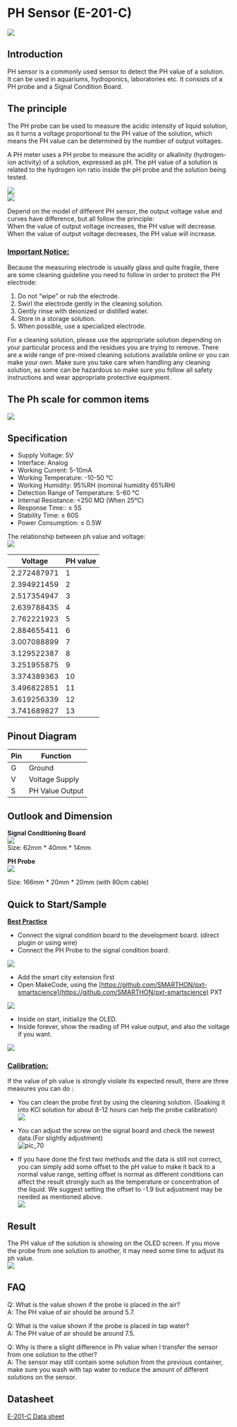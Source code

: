 # PH Sensor (E-201-C)

![](images/PH_sensor/PH_sensor_1.png)

## Introduction

PH sensor is a commonly used sensor to detect the PH value of a solution. It can be used in aquariums, hydroponics, laboratories etc. It consists of a PH probe and a Signal Condition Board.<p>

## The principle

The PH probe can be used to measure the acidic intensity of liquid solution, as it turns a voltage proportional to the PH value of the solution, which means the PH value can be determined by the number of output voltages. <p>

A PH meter uses a PH probe to measure the acidity or alkalinity (hydrogen-ion activity) of a solution, expressed as pH. The pH value of a solution is related to the hydrogen ion ratio inside the pH probe and the solution being tested.<p>

![](images/PH_sensor/PH_sensor_2.png)<br>
![](images/PH_sensor/PH_sensor_3.png)<p>

Depend on the model of different PH sensor, the output voltage value and curves have difference, but all follow the principle:<br>
When the value of output voltage increases, the PH value will decrease.<br>
When the value of output voltage decreases, the PH value will increase.<br>

### <u>Important Notice:</u>

Because the measuring electrode is usually glass and quite fragile, there are some cleaning guideline you need to follow in order to protect the PH electrode:<br>
1. Do not “wipe” or rub the electrode.
2. Swirl the electrode gently in the cleaning solution.
3. Gently rinse with deionized or distilled water.
4. Store in a storage solution.
5. When possible, use a specialized electrode.

For a cleaning solution, please use the appropriate solution depending on your particular process and the residues you are trying to remove. There are a wide range of pre-mixed cleaning solutions available online or you can make your own. Make sure you take care when handling any cleaning solution, as some can be hazardous so make sure you follow all safety instructions and wear appropriate protective equipment.<p>

## The Ph scale for common items

![](images/PH_sensor/PH_sensor_4.png)<br>

## Specification
- Supply Voltage: 5V
- Interface: Analog
- Working Current: 5-10mA
- Working Temperature: -10-50 °C
- Working Humidity: 95%RH (nominal humidity 65%RH)
- Detection Range of Temperature: 5-60 °C
- Internal Resistance: <250 MΩ (When 25°C)
- Response Time:: ≤ 5S
- Stability Time: ≤ 60S
- Power Consumption: ≤ 0.5W

The relationship between ph value and voltage:<br>
![](images/PH_sensor/PH_sensor_5.png)<p>

| Voltage | PH value |
| -- | -- |
| 2.272487971 | 1 |
| 2.394921459 | 2 |
| 2.517354947 | 3 |
| 2.639788435 | 4 |
| 2.762221923 | 5 |
| 2.884655411 | 6 |
| 3.007088899 | 7 |
| 3.129522387 | 8 |
| 3.251955875 | 9 |
| 3.374389363| 10 |
| 3.496822851| 11 |
| 3.619256339| 12 |
| 3.741689827| 13 |

## Pinout Diagram

| Pin | Function|
|--|--|
| G | Ground|
| V | Voltage Supply|
| S | PH Value Output|

## Outlook and Dimension

**Signal Conditioning Board**<br>
![](images/PH_sensor/PH_sensor_6.png)<br>
Size: 62mm * 40mm * 14mm<br>

**PH Probe**<br>
![](images/PH_sensor/PH_sensor_7.png)<br>

Size: 166mm * 20mm * 20mm (with 80cm cable)<br>

## Quick to Start/Sample

**<u> Best Practice </u>**
- Connect the signal condition board to the development board. (direct plugin or using wire)<br>
- Connect the PH Probe to the signal condition board.<br>

![](images/PH_sensor/PH_sensor_8.png)<br>
- Add the smart city extension first
- Open MakeCode, using the [https://github.com/SMARTHON/pxt-smartscience](https://github.com/SMARTHON/pxt-smartscience) PXT<br>

![](images/PH_sensor/PH_sensor_9.png)<br>

- Inside on start, initialize the OLED.
- Inside forever, show the reading of PH value output, and also the voltage if you want.<br>

![](images/PH_sensor/PH_sensor_13.png)<p>

### <u>Calibration:</u>

If the value of ph value is strongly violate its expected result, there are three measures you can do :<br>
- You can clean the probe first by using the cleaning solution. (Soaking it into KCl solution for about 8-12 hours can help the probe calibration)<br>
![](images/PH_sensor/PH_sensor_14.jpg)<p>

- You can adjust the screw on the signal board and check the newest data.(For slightly adjustment)<br>
![pic_70](images/PH_sensor/PH_sensor_15.png)<p>

- If you have done the first two methods and the data is still not correct, you can simply add some offset to the pH value to make it back to a normal value range, setting offset is normal as different conditions can affect the result strongly such as the temperature or concentration of the liquid. We suggest setting the offset to -1.9 but adjustment may be needed as mentioned above.<br>
![](images/PH_sensor/PH_sensor_16.png)<p>

## Result

 The PH value of the solution is showing on the OLED screen. If you move the probe from one solution to another, it may need some time to adjust its ph value.<br>
![](images/PH_sensor/PH_sensor_17.jpg)<p>

## FAQ

Q: What is the value shown if the probe is placed in the air?<br>
A: The PH value of air should be around 5.7.<p>

Q: What is the value shown if the probe is placed in tap water?<br>
A: The PH value of air should be around 7.5.<p>

Q: Why is there a slight difference in Ph value when I transfer the sensor from one solution to the other?<br>
A: The sensor may still contain some solution from the previous container, make sure you wash with tap water to reduce the amount of different solutions on the sensor.<p>

## Datasheet
[E-201-C Data sheet](https://www.e-gizmo.net/oc/kits%20documents/PH%20Sensor%20E-201-C/PH%20Sensor%20E-201-C.pdf)